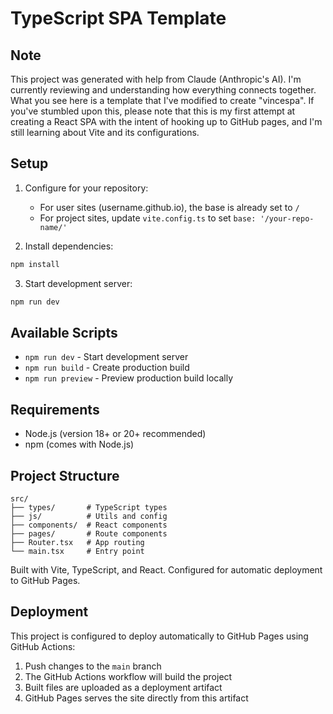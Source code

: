 # TypeScript SPA Template

## Note

This project was generated with help from Claude (Anthropic's AI). I'm currently reviewing and understanding how everything connects together. What you see here is a template that I've modified to create "vincespa". If you've stumbled upon this, please note that this is my first attempt at creating a React SPA with the intent of hooking up to GitHub pages, and I'm still learning about Vite and its configurations.

## Setup

1. Configure for your repository:
   - For user sites (username.github.io), the base is already set to `/`
   - For project sites, update `vite.config.ts` to set `base: '/your-repo-name/'`

2. Install dependencies:
```bash
npm install
```

3. Start development server:
```bash
npm run dev
```

## Available Scripts

- `npm run dev` - Start development server
- `npm run build` - Create production build
- `npm run preview` - Preview production build locally

## Requirements

- Node.js (version 18+ or 20+ recommended)
- npm (comes with Node.js)

## Project Structure

```
src/
├── types/       # TypeScript types
├── js/          # Utils and config
├── components/  # React components
├── pages/       # Route components
├── Router.tsx   # App routing
└── main.tsx     # Entry point
```

Built with Vite, TypeScript, and React. Configured for automatic deployment to GitHub Pages.

## Deployment

This project is configured to deploy automatically to GitHub Pages using GitHub Actions:

1. Push changes to the `main` branch
2. The GitHub Actions workflow will build the project
3. Built files are uploaded as a deployment artifact
4. GitHub Pages serves the site directly from this artifact
